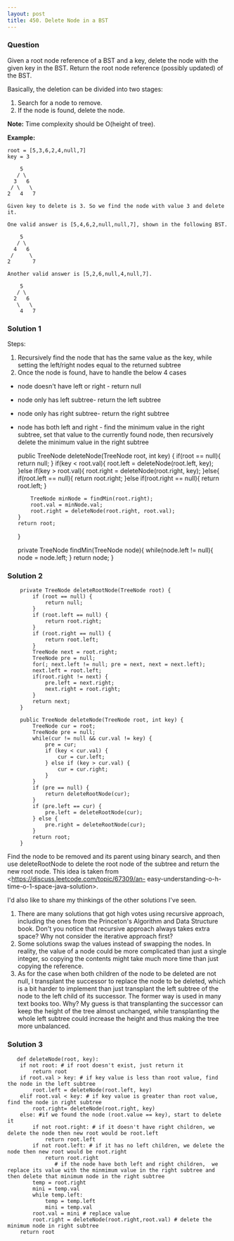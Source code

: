```yaml
---
layout: post
title: 450. Delete Node in a BST
---
```

### Question
Given a root node reference of a BST and a key, delete the node with the given
key in the BST. Return the root node reference (possibly updated) of the BST.

Basically, the deletion can be divided into two stages:

  1. Search for a node to remove.
  2. If the node is found, delete the node.

 **Note:** Time complexity should be O(height of tree).

 **Example:**

    
    
    root = [5,3,6,2,4,null,7]
    key = 3
    
        5
       / \
      3   6
     / \   \
    2   4   7
    
    Given key to delete is 3. So we find the node with value 3 and delete it.
    
    One valid answer is [5,4,6,2,null,null,7], shown in the following BST.
    
        5
       / \
      4   6
     /     \
    2       7
    
    Another valid answer is [5,2,6,null,4,null,7].
    
        5
       / \
      2   6
       \   \
        4   7
    

### Solution 1
Steps:

  1. Recursively find the node that has the same value as the key, while setting the left/right nodes equal to the returned subtree
  2. Once the node is found, have to handle the below 4 cases

  * node doesn't have left or right - return null
  * node only has left subtree- return the left subtree
  * node only has right subtree- return the right subtree
  * node has both left and right - find the minimum value in the right subtree, set that value to the currently found node, then recursively delete the minimum value in the right subtree

    
    
    public TreeNode deleteNode(TreeNode root, int key) {
        if(root == null){
            return null;
        }
        if(key < root.val){
            root.left = deleteNode(root.left, key);
        }else if(key > root.val){
            root.right = deleteNode(root.right, key);
        }else{
            if(root.left == null){
                return root.right;
            }else if(root.right == null){
                return root.left;
            }
            
            TreeNode minNode = findMin(root.right);
            root.val = minNode.val;
            root.right = deleteNode(root.right, root.val);
        }
        return root;
    }
    
    private TreeNode findMin(TreeNode node){
        while(node.left != null){
            node = node.left;
        }
        return node;
    }
    


### Solution 2
    
    
        private TreeNode deleteRootNode(TreeNode root) {
            if (root == null) {
                return null;
            }
            if (root.left == null) {
                return root.right;
            }
            if (root.right == null) {
                return root.left;
            }
            TreeNode next = root.right;
            TreeNode pre = null;
            for(; next.left != null; pre = next, next = next.left);
            next.left = root.left;
            if(root.right != next) {
                pre.left = next.right;
                next.right = root.right;
            }
            return next;
        }
        
        public TreeNode deleteNode(TreeNode root, int key) {
            TreeNode cur = root;
            TreeNode pre = null;
            while(cur != null && cur.val != key) {
                pre = cur;
                if (key < cur.val) {
                    cur = cur.left;
                } else if (key > cur.val) {
                    cur = cur.right;
                }
            }
            if (pre == null) {
                return deleteRootNode(cur);
            }
            if (pre.left == cur) {
                pre.left = deleteRootNode(cur);
            } else {
                pre.right = deleteRootNode(cur);
            }
            return root;
        }
    

Find the node to be removed and its parent using binary search, and then use
deleteRootNode to delete the root node of the subtree and return the new root
node. This idea is taken from <https://discuss.leetcode.com/topic/67309/an-
easy-understanding-o-h-time-o-1-space-java-solution>.

I'd also like to share my thinkings of the other solutions I've seen.

  1. There are many solutions that got high votes using recursive approach, including the ones from the Princeton's Algorithm and Data Structure book. Don't you notice that recursive approach always takes extra space? Why not consider the iterative approach first?
  2. Some solutions swap the values instead of swapping the nodes. In reality, the value of a node could be more complicated than just a single integer, so copying the contents might take much more time than just copying the reference.
  3. As for the case when both children of the node to be deleted are not null, I transplant the successor to replace the node to be deleted, which is a bit harder to implement than just transplant the left subtree of the node to the left child of its successor. The former way is used in many text books too. Why? My guess is that transplanting the successor can keep the height of the tree almost unchanged, while transplanting the whole left subtree could increase the height and thus making the tree more unbalanced.


### Solution 3
    
    
       def deleteNode(root, key):
    	if not root: # if root doesn't exist, just return it
    		return root
    	if root.val > key: # if key value is less than root value, find the node in the left subtree
    		root.left = deleteNode(root.left, key)
    	elif root.val < key: # if key value is greater than root value, find the node in right subtree
    		root.right= deleteNode(root.right, key)
    	else: #if we found the node (root.value == key), start to delete it
    		if not root.right: # if it doesn't have right children, we delete the node then new root would be root.left
    			return root.left
    		if not root.left: # if it has no left children, we delete the node then new root would be root.right
    			return root.right
                   # if the node have both left and right children,  we replace its value with the minmimum value in the right subtree and then delete that minimum node in the right subtree
    		temp = root.right
    		mini = temp.val
    		while temp.left:
    			temp = temp.left
    			mini = temp.val
    		root.val = mini # replace value
    		root.right = deleteNode(root.right,root.val) # delete the minimum node in right subtree
    	return root
    
    



